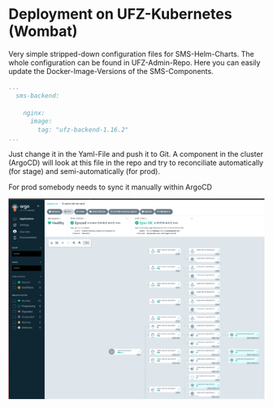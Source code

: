 <!--
SPDX-FileCopyrightText: 2024
- Hannes Bohring <hannes.bohring@ufz.de>
- Helmholtz Centre for Environmental Research GmbH - UFZ (UFZ, https://www.ufz.de)
SPDX-License-Identifier: EUPL-1.2
-->
# Deployment on UFZ-Kubernetes (Wombat)

Very simple stripped-down configuration files for SMS-Helm-Charts. 
The whole configuration can be found in UFZ-Admin-Repo. Here you can easily update the Docker-Image-Versions
of the SMS-Components.

```yaml
...
  sms-backend:
    
    nginx:
      image:
        tag: "ufz-backend-1.16.2"
...
```

Just change it in the Yaml-File and push it to Git. A component in the cluster (ArgoCD) will look at this
file in the repo and try to reconciliate automatically (for stage) and semi-automatically (for prod).

For prod somebody needs to sync it manually within ArgoCD

![argocd-sms.png](argocd-sms.png)


